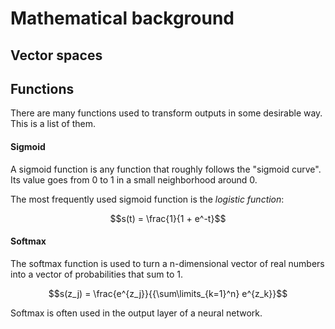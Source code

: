 # Mathematical background

## Vector spaces


## Functions
There are many functions used to transform outputs in some desirable way. This is a list of them.

#### Sigmoid
A sigmoid function is any function that roughly follows the "sigmoid curve". Its value goes from 0 to 1 in a small neighborhood around 0.

The most frequently used sigmoid function is the *logistic function*:

$$s(t) = \frac{1}{1 + e^-t}$$

#### Softmax
The softmax function is used to turn a n-dimensional vector of real numbers into a vector of probabilities that sum to 1.

$$s(z_j) = \frac{e^{z_j}}{{\sum\limits_{k=1}^n} e^{z_k}}$$

Softmax is often used in the output layer of a neural network.